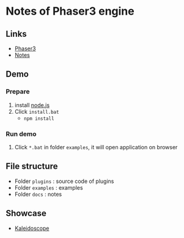 # Notes of Phaser3 engine

## Links

- [Phaser3](https://github.com/photonstorm/phaser)
- [Notes](https://rexrainbow.github.io/phaser3-rex-notes/docs/site/index.html)

## Demo

### Prepare

1.  install [node.js](https://nodejs.org/en/)
2.  Click `install.bat`
    -   `npm install`

### Run demo

1.  Click `*.bat` in folder `examples`, it will open application on browser

## File structure

-   Folder `plugins` : source code of plugins
-   Folder `examples` : examples
-   Folder `docs` : notes

## Showcase

-   [Kaleidoscope](https://rexrainbow.github.io/phaser3-rex-notes/app/kaleidoscope/index.html)